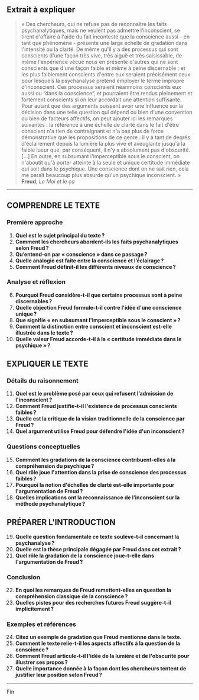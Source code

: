 ## Extrait à expliquer

> « Des chercheurs, qui ne refuse pas de reconnaître les faits psychanalytiques, mais ne veulent pas admettre l'inconscient, se tirent d'affaire à l'aide du fait incontesté que la conscience aussi - en tant que phénomène - présente une large échelle de gradation dans l'intensité ou la clarté. De même qu'il y a des processus qui sont conscients d'une façon très vive, très aiguë et très saisissable, de même l'expérience vécue nous en présente d'autres qui ne sont conscients que d'une façon faible et même à peine discernable ; et les plus faiblement conscients d'entre eux seraient précisément ceux pour lesquels la psychanalyse prétend employer le terme impropre d'inconscient. Ces processus seraient néanmoins conscients eux aussi ou “dans la conscience”, et pourraient être rendus pleinement et fortement conscients si on leur accordait une attention suffisante. Pour autant que des arguments puissent avoir une influence sur la décision dans une telle question qui dépend ou bien d'une convention ou bien de facteurs affectifs, on peut ajouter ici les remarques suivantes : la référence à une échelle de clarté dans le fait d'être conscient n'a rien de contraignant et n'a pas plus de force démonstrative que les propositions de ce genre : il y a tant de degrés d'éclairement depuis la lumière la plus vive et aveuglante jusqu'à la faible lueur que, par conséquent, il n'y a absolument pas d'obscurité. […] En outre, en subsumant l'imperceptible sous le conscient, on n'aboutit qu'à porter atteinte à la seule et unique certitude immédiate qui soit dans le psychique. Une conscience dont on ne sait rien, cela me paraît beaucoup plus absurde qu'un psychique inconscient. »  
> **Freud**, *Le Moi et le ça*

---

## COMPRENDRE LE TEXTE

### Première approche

1. **Quel est le sujet principal du texte ?**
2. **Comment les chercheurs abordent-ils les faits psychanalytiques selon Freud ?**
3. **Qu’entend-on par « conscience » dans ce passage ?**
4. **Quelle analogie est faite entre la conscience et l’éclairage ?**
5. **Comment Freud définit-il les différents niveaux de conscience ?**

### Analyse et réflexion

6. **Pourquoi Freud considère-t-il que certains processus sont à peine discernables ?**
7. **Quelle objection Freud formule-t-il contre l'idée d'une conscience unique ?**
8. **Que signifie « en subsumant l'imperceptible sous le conscient » ?**
9. **Comment la distinction entre conscient et inconscient est-elle illustrée dans le texte ?**
10. **Quelle valeur Freud accorde-t-il à la « certitude immédiate dans le psychique » ?**
  
## EXPLIQUER LE TEXTE

### Détails du raisonnement

11. **Quel est le problème posé par ceux qui refusent l’admission de l'inconscient ?**
12. **Comment Freud justifie-t-il l'existence de processus conscients faibles ?**
13. **Quelle est la critique de la vision traditionnelle de la conscience par Freud ?**
14. **Quel argument utilise Freud pour défendre l'idée d'un inconscient ?**

### Questions conceptuelles

15. **Comment les gradations de la conscience contribuent-elles à la compréhension du psychique ?**
16. **Quel rôle joue l'attention dans la prise de conscience des processus faibles ?**
17. **Pourquoi la notion d'échelles de clarté est-elle importante pour l'argumentation de Freud ?**
18. **Quelles implications ont la reconnaissance de l’inconscient sur la méthode psychanalytique ?**

## PRÉPARER L'INTRODUCTION

19. **Quelle question fondamentale ce texte soulève-t-il concernant la psychanalyse ?**
20. **Quelle est la thèse principale dégagée par Freud dans cet extrait ?**
21. **Quel rôle la gradation de la conscience joue-t-elle dans l'argumentation de Freud ?**

### Conclusion

22. **En quoi les remarques de Freud remettent-elles en question la compréhension classique de la conscience ?**
23. **Quelles pistes pour des recherches futures Freud suggère-t-il implicitement ?**

### Exemples et références

24. **Citez un exemple de gradation que Freud mentionne dans le texte.**
25. **Comment le texte relie-t-il les aspects affectifs à la question de la conscience ?**
26. **Comment Freud articule-t-il l'idée de la lumière et de l'obscurité pour illustrer ses propos ?**
27. **Quelle importance donnée à la façon dont les chercheurs tentent de justifier leur position selon Freud ?**

---

Fin